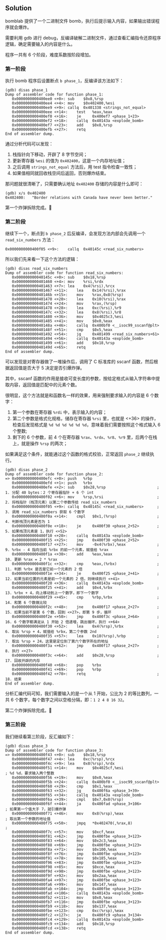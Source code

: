 ## Solution

bomblab 提供了一个二进制文件 bomb，执行后提示输入内容，如果输出错误程序就会爆炸。

需要利用 gdb 进行 debug，反编译破解二进制文件，通过查看汇编指令还原程序逻辑，确定需要输入的内容是什么。

程序一共有 6 个阶段，难度系数按阶段增加。

### 第一阶段

执行 bomb 程序后设置断点 `b phase_1`，反编译该方法如下：

```assemby
(gdb) disas phase_1
Dump of assembler code for function phase_1:
   0x0000000000400ee0 <+0>:	sub    $0x8,%rsp
   0x0000000000400ee4 <+4>:	mov    $0x402400,%esi
   0x0000000000400ee9 <+9>:	callq  0x401338 <strings_not_equal>
   0x0000000000400eee <+14>:	test   %eax,%eax
   0x0000000000400ef0 <+16>:	je     0x400ef7 <phase_1+23>
   0x0000000000400ef2 <+18>:	callq  0x40143a <explode_bomb>
   0x0000000000400ef7 <+23>:	add    $0x8,%rsp
   0x0000000000400efb <+27>:	retq   
End of assembler dump.
```

通过分析代码可以发现：

1. 栈指针向下移动，开辟了 8 字节空间；
2. 更新寄存器 `%esi` 的值为 `0x402400`，这是一个内存地址值；
3. 之后调用 `strings_not_equal` 方法后，用 test 指令检查一致性；
4. 如果值相同就回收栈空间后返回，否则爆炸结束。

那问题就很清晰了，只需要确认地址 `0x402400` 存储的内容是什么即可：

```assembly
(gdb) x/s 0x402400
0x402400:	"Border relations with Canada have never been better."
```

第一个炸弹拆除完成。🎉

### 第二阶段

继续下一个，断点到 `b phase_2` 后反编译，会发现方法内部会先调用一个 `read_six_numbers` 方法：

```assembly
0x0000000000400f05 <+9>:	callq  0x40145c <read_six_numbers>
```
所以我们先来看一下这个方法的逻辑：

```assembly
(gdb) disas read_six_numbers
Dump of assembler code for function read_six_numbers:
   0x000000000040145c <+0>:	sub    $0x18,%rsp
   0x0000000000401460 <+4>:	mov    %rsi,%rdx
   0x0000000000401463 <+7>:	lea    0x4(%rsi),%rcx
   0x0000000000401467 <+11>:	lea    0x14(%rsi),%rax
   0x000000000040146b <+15>:	mov    %rax,0x8(%rsp)
   0x0000000000401470 <+20>:	lea    0x10(%rsi),%rax
   0x0000000000401474 <+24>:	mov    %rax,(%rsp)
   0x0000000000401478 <+28>:	lea    0xc(%rsi),%r9
   0x000000000040147c <+32>:	lea    0x8(%rsi),%r8
   0x0000000000401480 <+36>:	mov    $0x4025c3,%esi
   0x0000000000401485 <+41>:	mov    $0x0,%eax
   0x000000000040148a <+46>:	callq  0x400bf0 <__isoc99_sscanf@plt>
   0x000000000040148f <+51>:	cmp    $0x5,%eax
   0x0000000000401492 <+54>:	jg     0x401499 <read_six_numbers+61>
   0x0000000000401494 <+56>:	callq  0x40143a <explode_bomb>
   0x0000000000401499 <+61>:	add    $0x18,%rsp
   0x000000000040149d <+65>:	retq   
End of assembler dump.
```

可以发现是对寄存器做了一堆操作后，调用了 C 标准库的 sscanf 函数，然后根据返回值是否大于 5 决定是否引爆炸弹。

其中，sscanf 函数的作用是接收可变长度的参数，按给定格式从输入字符串中提取内容，返回值是匹配中的元素个数。

很明显，这个方法就是和函数名一样的效果，用来强制要求输入的内容是 6 个数字：

1. 第一个参数在寄存器 `%rdi` 中，表示输入的内容；
2. 第二个参数是格式化规格，储存在寄存器 `%rsi` 里，也就是 <+36> 的操作，检查后发现格式是 `%d %d %d %d %d %d`，意味着我们需要按照这个格式输入 6 个整数;
3. 剩下的 6 个参数，前 4 个在寄存器 `%rax`、`%rdx`、`%r8`、`%r9` 里，后两个在栈上，就是操作 `%rsp` 的两次；

如果满足这个条件，就能通过这个函数的格式校验，正常返回 `phase_2` 继续执行。

```assembly
(gdb) disas phase_2
Dump of assembler code for function phase_2:
=> 0x0000000000400efc <+0>:	push   %rbp                             
   0x0000000000400efd <+1>:	push   %rbx
   0x0000000000400efe <+2>:	sub    $0x28,%rsp                       ; 1. 分配 40 bytes：2 个寄存器指针 + 6 个 int
   0x0000000000400f02 <+6>:	mov    %rsp,%rsi                        ; 2. 将栈指针（栈顶元素）以第二个参数传给 read_six_numbers 
   0x0000000000400f05 <+9>:	callq  0x40145c <read_six_numbers>      ; 3. 调用 read_six_numbers 获取 6 个数字
   0x0000000000400f0a <+14>:	cmpl   $0x1,(%rsp)                  ; 4. 判断栈顶元素是否为 1
   0x0000000000400f0e <+18>:	je     0x400f30 <phase_2+52>        ; 5. 如果栈顶元素是 1，执行 <+52>
   0x0000000000400f10 <+20>:	callq  0x40143a <explode_bomb>
   0x0000000000400f15 <+25>:	jmp    0x400f30 <phase_2+52>
   0x0000000000400f17 <+27>:	mov    -0x4(%rbx),%eax              ; 9. %rbx - 4 指向当前 %rbx 的前一个元素，赋值给 %rax
   0x0000000000400f1a <+30>:	add    %eax,%eax                    ; 10. 更新 %rax = 2 * %rax
   0x0000000000400f1c <+32>:	cmp    %eax,(%rbx)                  ; 11. 判断 %rbx 是否是它前一个元素的 2 倍
   0x0000000000400f1e <+34>:	je     0x400f25 <phase_2+41>        ; 12. 如果当前位置的元素是前一个元素的 2 倍，则继续执行 <+41>
   0x0000000000400f20 <+36>:	callq  0x40143a <explode_bomb>
   0x0000000000400f25 <+41>:	add    $0x4,%rbx                    ; 13. %rbx + 4，向上移动到上一个数字，即下一个数字
   0x0000000000400f29 <+45>:	cmp    %rbp,%rbx                    ; 14. 和第 6 个数做比较
   0x0000000000400f2c <+48>:	jne    0x400f17 <phase_2+27>        ; 15. 如果当前不是第 6 个数，回到 <+27>，即第 9 步，循环
   0x0000000000400f2e <+50>:	jmp    0x400f3c <phase_2+64>        ; 16. 6 个数字都满足从 1 开始 2 倍递增，跳出循环，执行 <+64>
   0x0000000000400f30 <+52>:	lea    0x4(%rsp),%rbx               ; 6. 取出 %rsp + 4，赋值给 %rbx，第二个参数 2nd
   0x0000000000400f35 <+57>:	lea    0x18(%rsp),%rbp              ; 7. 取出 %rsp + 24，这里是定位到了第六个数字所在的地址
   0x0000000000400f3a <+62>:	jmp    0x400f17 <phase_2+27>        ; 8. 执行 <+27>
   0x0000000000400f3c <+64>:	add    $0x28,%rsp                   ; 17. 回收开辟的内存
   0x0000000000400f40 <+68>:	pop    %rbx
   0x0000000000400f41 <+69>:	pop    %rbp
   0x0000000000400f42 <+70>:	retq                                ; 18. 结束
End of assembler dump.
```

分析汇编代码可知，我们需要输入的是一个从 1 开始，公比为 2 的等比数列，一共 6 个数字，每个数字之间以空格分隔，即：`1 2 4 8 16 32`。

第二个炸弹拆除完成。🎉

### 第三阶段

我们继续看第三阶段，反汇编如下：

```assembly
(gdb) disas phase_3
Dump of assembler code for function phase_3:
=> 0x0000000000400f43 <+0>:	sub    $0x18,%rsp
   0x0000000000400f47 <+4>:	lea    0xc(%rsp),%rcx
   0x0000000000400f4c <+9>:	lea    0x8(%rsp),%rdx
   0x0000000000400f51 <+14>:	mov    $0x4025cf,%esi                       ; %d %d，要求输入两个整数
   0x0000000000400f56 <+19>:	mov    $0x0,%eax
   0x0000000000400f5b <+24>:	callq  0x400bf0 <__isoc99_sscanf@plt>
   0x0000000000400f60 <+29>:	cmp    $0x1,%eax
   0x0000000000400f63 <+32>:	jg     0x400f6a <phase_3+39>
   0x0000000000400f65 <+34>:	callq  0x40143a <explode_bomb>
   0x0000000000400f6a <+39>:	cmpl   $0x7,0x8(%rsp)                       
   0x0000000000400f6f <+44>:	ja     0x400fad <phase_3+106>               ; 如果第一个值大于 7，就引爆炸弹
   0x0000000000400f71 <+46>:	mov    0x8(%rsp),%eax                       ; 取出第一个参数的地址值
   0x0000000000400f75 <+50>:	jmpq   *0x402470(,%rax,8)                   ; 
   0x0000000000400f7c <+57>:	mov    $0xcf,%eax
   0x0000000000400f81 <+62>:	jmp    0x400fbe <phase_3+123>
   0x0000000000400f83 <+64>:	mov    $0x2c3,%eax
   0x0000000000400f88 <+69>:	jmp    0x400fbe <phase_3+123>
   0x0000000000400f8a <+71>:	mov    $0x100,%eax
   0x0000000000400f8f <+76>:	jmp    0x400fbe <phase_3+123>
   0x0000000000400f91 <+78>:	mov    $0x185,%eax
   0x0000000000400f96 <+83>:	jmp    0x400fbe <phase_3+123>
   0x0000000000400f98 <+85>:	mov    $0xce,%eax
   0x0000000000400f9d <+90>:	jmp    0x400fbe <phase_3+123>
   0x0000000000400f9f <+92>:	mov    $0x2aa,%eax
   0x0000000000400fa4 <+97>:	jmp    0x400fbe <phase_3+123>
   0x0000000000400fa6 <+99>:	mov    $0x147,%eax
   0x0000000000400fab <+104>:	jmp    0x400fbe <phase_3+123>
   0x0000000000400fad <+106>:	callq  0x40143a <explode_bomb>
   0x0000000000400fb2 <+111>:	mov    $0x0,%eax
   0x0000000000400fb7 <+116>:	jmp    0x400fbe <phase_3+123>
   0x0000000000400fb9 <+118>:	mov    $0x137,%eax
   0x0000000000400fbe <+123>:	cmp    0xc(%rsp),%eax
   0x0000000000400fc2 <+127>:	je     0x400fc9 <phase_3+134>
   0x0000000000400fc4 <+129>:	callq  0x40143a <explode_bomb>
   0x0000000000400fc9 <+134>:	add    $0x18,%rsp
   0x0000000000400fcd <+138>:	retq   
End of assembler dump.
```